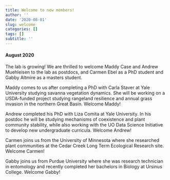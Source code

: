 ```yaml
---
title: Welcome to new members! 
author: ''
date: '2020-08-01'
slug: welcome
categories: []
tags: []
subtitle: ''
---
```

#### August 2020  
The lab is growing! We are thrilled to welcome Maddy Case and Andrew Muehleisen to the lab as postdocs, and Carmen Ebel as a PhD student and Gabby Altmire as a masters student.  

Maddy comes to us after completing a PhD with Carla Staver at Yale University studying savanna vegetation dynamics. She will be working on a USDA-funded project studying rangeland resilience and annual grass invasion in the northern Great Basin. Welcome Maddy!  

Andrew completed his PhD with Liza Comita at Yale University. In his postdoc he will be studying mechanisms of coexistence and plant community stability, while also working with the UO Data Science Initiative to develop new undergraduate curricula. Welcome Andrew!  

Carmen joins us from the University of Minnesota where she researched plant communities at the Cedar Creek Long Term Ecological Research site. Welcome Carmen!  

Gabby joins us from Purdue University where she was research technician in entomology and recently completed her bachelors in Biology at Ursinus College.  Welcome Gabby!  


<!--more-->

